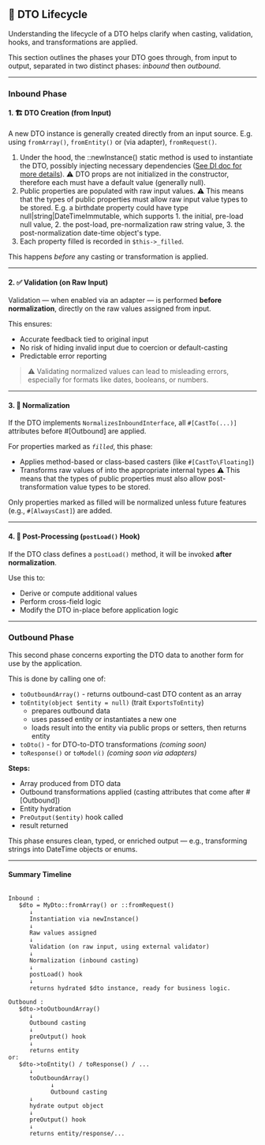 ## 🔁 DTO Lifecycle

Understanding the lifecycle of a DTO helps clarify when casting, validation, hooks, and transformations are applied.

This section outlines the phases your DTO goes through, from input to output, separated in two distinct phases: _inbound_ then _outbound_.

---
### Inbound Phase

#### 1. 🏗️ DTO Creation (from Input)

A new DTO instance is generally created directly from an input source. E.g. using `fromArray()`, `fromEntity()` or (via adapter), `fromRequest()`.

1. Under the hood, the ::newInstance() static method is used to instantiate the DTO, possibly injecting necessary dependencies ([See DI doc for more details](DI.md)).
  ⚠️ DTO props are not initialized in the constructor, therefore each must have a default value (generally null).
2. Public properties are populated with raw input values.
  ⚠️ This means that the types of public properties must allow raw input value types to be stored.
  E.g. a birthdate property could have type null|string|DateTimeImmutable, which supports 1. the initial, pre-load null value, 2. the post-load, pre-normalization raw string value, 3. the post-normalization date-time object's type.
3. Each property filled is recorded in `$this->_filled`.

This happens *before* any casting or transformation is applied.

---

#### 2. ✅ Validation (on Raw Input)

Validation — when enabled via an adapter — is performed **before normalization**, directly on the raw values assigned from input.

This ensures:

- Accurate feedback tied to original input
- No risk of hiding invalid input due to coercion or default-casting
- Predictable error reporting

> ⚠️ Validating normalized values can lead to misleading errors, especially for formats like dates, booleans, or numbers.

---

#### 3. 🔄 Normalization

If the DTO implements `NormalizesInboundInterface`, all `#[CastTo(...)]` attributes before #[Outbound] are applied.

For properties marked as *`filled`*, this phase:
- Applies method-based or class-based casters (like `#[CastTo\Floating]`)
- Transforms raw values of  into the appropriate internal types
  ⚠️ This means that the types of public properties must also allow post-transformation value types to be stored.

Only properties marked as filled will be normalized unless future features (e.g., `#[AlwaysCast]`) are added.

---

#### 4. 🧩 Post-Processing (`postLoad()` Hook)

If the DTO class defines a `postLoad()` method, it will be invoked **after normalization**.

Use this to:
- Derive or compute additional values
- Perform cross-field logic
- Modify the DTO in-place before application logic

---

### Outbound Phase

This second phase concerns exporting the DTO data to another form for use by the application.

This is done by calling one of:
- `toOutboundArray()` - returns outbound-cast DTO content as an array
- `toEntity(object $entity = null)` (trait `ExportsToEntity`)
   - prepares outbound data
   - uses passed entity or instantiates a new one
   - loads result into the entity via public props or setters, then returns entity
- `toDto()` - for DTO-to-DTO transformations *(coming soon)*
- `toResponse()` or `toModel()` *(coming soon via adapters)*

**Steps:**
- Array produced from DTO data
- Outbound transformations applied (casting attributes that come after #[Outbound])
- Entity hydration
- `PreOutput($entity)` hook called
- result returned

This phase ensures clean, typed, or enriched output — e.g., transforming strings into DateTime objects or enums.

---

#### Summary Timeline

```text

Inbound :
   $dto = MyDto::fromArray() or ::fromRequest()
      ↓
      Instantiation via newInstance()
      ↓
      Raw values assigned
      ↓
      Validation (on raw input, using external validator)
      ↓
      Normalization (inbound casting)
      ↓
      postLoad() hook
      ↓
      returns hydrated $dto instance, ready for business logic.

Outbound :
   $dto->toOutboundArray()
      ↓
      Outbound casting
      ↓
      preOutput() hook
      ↓
      returns entity
or:
   $dto->toEntity() / toResponse() / ...
      ↓
      toOutboundArray()
            ↓
            Outbound casting
      ↓
      hydrate output object
      ↓
      preOutput() hook
      ↓
      returns entity/response/...
```
